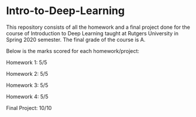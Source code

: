 # Intro-to-Deep-Learning
This repository consists of all the homework and a final project done for the course of Introduction to Deep Learning taught at Rutgers University in Spring 2020 semester. The final grade of the course is A.

Below is the marks scored for each homework/project:

Homework 1: 5/5

Homework 2: 5/5

Homework 3: 5/5

Homework 4: 5/5

Final Project: 10/10
